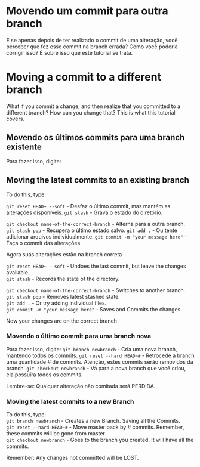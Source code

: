 # Movendo um commit para outra branch
E se apenas depois de ter realizado o commit de uma alteração, vocẽ perceber que fez esse commit na branch errada?
Como você poderia corrigir isso? É sobre isso que este tutorial se trata.

# Moving a commit to a different branch
What if you commit a change, and then realize that you committed to a different branch?
How can you change that? This is what this tutorial covers.

## Movendo os últimos commits para uma branch existente
Para fazer isso, digite:

## Moving the latest commits to an existing branch
To do this, type:

```git reset HEAD~ --soft``` - Desfaz o último commit, mas mantém as alterações disponíveis.
```git stash``` - Grava o estado do diretório.

```git checkout name-of-the-correct-branch``` - Alterna para a outra branch.
```git stash pop``` - Recupera o último estado salvo.
```git add .``` - Ou tente adicionar arquivos individualmente.
```git commit -m "your message here"``` - Faça o commit das alterações.  

Agora suas alterações estão na branch correta

```git reset HEAD~ --soft``` - Undoes the last commit, but leave the changes available.  
```git stash``` - Records the state of the directory.  

```git checkout name-of-the-correct-branch``` - Switches to another branch.
```git stash pop``` - Removes latest stashed state.  
```git add .``` - Or try adding individual files.  
```git commit -m "your message here"``` - Saves and Commits the changes.  

Now your changes are on the correct branch


### Movendo o último commit para uma branch nova
Para fazer isso, digite:
```git branch newbranch``` -  Cria uma nova branch, mantendo todos os commits.
```git reset --hard HEAD~#``` - Retrocede a branch uma quantidade # de commits. Atenção, estes commits serão removidos da branch.
```git checkout newbranch``` - Vá para a nova branch que você criou, ela possuíra todos os commits.

Lembre-se: Qualquer alteração não comitada será PERDIDA.

### Moving the latest commits to a new Branch
To do this, type:  
```git branch newbranch``` -  Creates a new Branch. Saving all the Commits.  
```git reset --hard HEAD~#``` - Move master back by # commits. Remember, these commits will be gone from master  
```git checkout newbranch``` - Goes to the branch you created. It will have all the commits.  

Remember: Any changes not committed will be LOST.
